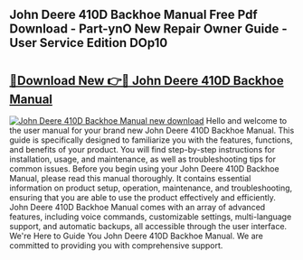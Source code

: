 ## John Deere 410D Backhoe Manual Free Pdf Download - Part-ynO New Repair Owner Guide - User Service Edition DOp10

# <h2><a href="http://bc11122.oget.top/?id=John+Deere+410D+Backhoe+Manual">🔗Download New 👉🔴 John Deere 410D Backhoe Manual</a></h2>

[![John Deere 410D Backhoe Manual new download](https://i.imgur.com/5g1atiW.png)](http://bc11122.oget.top/?id=John+Deere+410D+Backhoe+Manual)
Hello and welcome to the user manual for your brand new John Deere 410D Backhoe Manual. This guide is specifically designed to familiarize you with the features, functions, and benefits of your product. You will find step-by-step instructions for installation, usage, and maintenance, as well as troubleshooting tips for common issues. Before you begin using your John Deere 410D Backhoe Manual, please read this manual thoroughly. It contains essential information on product setup, operation, maintenance, and troubleshooting, ensuring that you are able to use the product effectively and efficiently. John Deere 410D Backhoe Manual comes with an array of advanced features, including voice commands, customizable settings, multi-language support, and automatic backups, all accessible through the user interface. We're Here to Guide You John Deere 410D Backhoe Manual. We are committed to providing you with comprehensive support.

